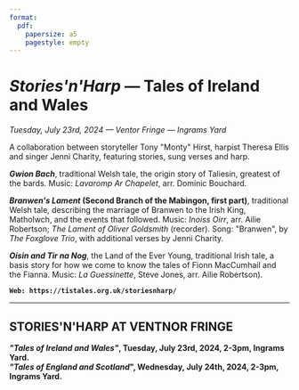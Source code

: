 ```yaml
---
format:
  pdf:
    papersize: a5
    pagestyle: empty
---
```

# *Stories'n'Harp* — Tales of Ireland and Wales

*Tuesday, July 23rd, 2024 — Ventor Fringe — Ingrams Yard*

A collaboration between storyteller Tony "Monty" Hirst, harpist Theresa Ellis and singer Jenni Charity, featuring stories, sung verses and harp.

__*Gwion Bach*__, traditional Welsh tale, the origin story of Taliesin, greatest of the bards. Music: *Lavaromp Ar Chapelet*, arr. Dominic Bouchard.

__*Branwen's Lament* (Second Branch of the Mabingon, first part)__, traditional Welsh tale, describing the marriage of Branwen to the Irish King, Matholwch, and the events that followed. Music: *Inoiss Oirr*, arr. Ailie Robertson; *The Lament of Oliver Goldsmith* (recorder). Song: "Branwen", by *The Foxglove Trio*, with additional verses by Jenni Charity.

__*Oísin and Tir na Nog*__, the Land of the Ever Young, traditional Irish tale, a basis story for how we come to know the tales of Fionn MacCumhail and the Fianna. Music: *La Guessinette*, Steve Jones, arr. Ailie Robertson).

__`Web: https://tistales.org.uk/storiesnharp/`__

---

## STORIES'N'HARP AT VENTNOR FRINGE
__*"Tales of Ireland and Wales"*, Tuesday, July 23rd, 2024, 2-3pm, Ingrams Yard.__  
__*"Tales of England and Scotland*", Wednesday, July 24th, 2024, 2-3pm, Ingrams Yard.__
